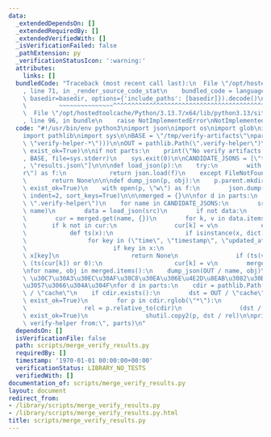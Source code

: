```yaml
---
data:
  _extendedDependsOn: []
  _extendedRequiredBy: []
  _extendedVerifiedWith: []
  _isVerificationFailed: false
  _pathExtension: py
  _verificationStatusIcon: ':warning:'
  attributes:
    links: []
  bundledCode: "Traceback (most recent call last):\n  File \"/opt/hostedtoolcache/Python/3.13.7/x64/lib/python3.13/site-packages/onlinejudge_verify/documentation/build.py\"\
    , line 71, in _render_source_code_stat\n    bundled_code = language.bundle(stat.path,\
    \ basedir=basedir, options={'include_paths': [basedir]}).decode()\n          \
    \         ~~~~~~~~~~~~~~~^^^^^^^^^^^^^^^^^^^^^^^^^^^^^^^^^^^^^^^^^^^^^^^^^^^^^^^^^^^^^^^^^^\n\
    \  File \"/opt/hostedtoolcache/Python/3.13.7/x64/lib/python3.13/site-packages/onlinejudge_verify/languages/python.py\"\
    , line 96, in bundle\n    raise NotImplementedError\nNotImplementedError\n"
  code: "#!/usr/bin/env python3\nimport json\nimport os\nimport glob\nimport shutil\n\
    import pathlib\nimport sys\n\nBASE = \"/tmp/verify-artifacts\"\nparts = sorted(glob.glob(os.path.join(BASE,\
    \ \"verify-helper-*\")))\n\nOUT = pathlib.Path(\".verify-helper\")\nOUT.mkdir(parents=True,\
    \ exist_ok=True)\n\nif not parts:\n    print(\"No verify artifacts found under\"\
    , BASE, file=sys.stderr)\n    sys.exit(0)\n\nCANDIDATE_JSONS = [\"timestamps.json\"\
    , \"results.json\"]\n\n\ndef load_json(p):\n    try:\n        with open(p, \"\
    r\") as f:\n            return json.load(f)\n    except FileNotFoundError:\n \
    \       return None\n\n\ndef dump_json(p, obj):\n    p.parent.mkdir(parents=True,\
    \ exist_ok=True)\n    with open(p, \"w\") as f:\n        json.dump(obj, f, ensure_ascii=False,\
    \ indent=2, sort_keys=True)\n\n\nmerged = {}\n\nfor d in parts:\n    jdir = os.path.join(d,\
    \ \".verify-helper\")\n    for name in CANDIDATE_JSONS:\n        src = os.path.join(jdir,\
    \ name)\n        data = load_json(src)\n        if not data:\n            continue\n\
    \        cur = merged.get(name, {})\n        for k, v in data.items():\n     \
    \       if k not in cur:\n                cur[k] = v\n            else:\n    \
    \            def ts(x):\n                    if isinstance(x, dict):\n       \
    \                 for key in (\"time\", \"timestamp\", \"updated_at\"):\n    \
    \                        if key in x:\n                                return\
    \ x[key]\n                    return None\n                if (ts(v) or 0) >=\
    \ (ts(cur[k]) or 0):\n                    cur[k] = v\n        merged[name] = cur\n\
    \nfor name, obj in merged.items():\n    dump_json(OUT / name, obj)\n\n# cache\
    \ \u30C7\u30A3\u30EC\u30AF\u30C8\u30EA\u306E\u4E2D\u8EAB\u3082\u30B3\u30D4\u30FC\
    \u3057\u3066\u304A\u304F\nfor d in parts:\n    cdir = pathlib.Path(d) / \".verify-helper\"\
    \ / \"cache\"\n    if cdir.exists():\n        dst = OUT / \"cache\"\n        dst.mkdir(parents=True,\
    \ exist_ok=True)\n        for p in cdir.rglob(\"*\"):\n            if p.is_file():\n\
    \                rel = p.relative_to(cdir)\n                (dst / rel).parent.mkdir(parents=True,\
    \ exist_ok=True)\n                shutil.copy2(p, dst / rel)\n\nprint(\"Merged\
    \ verify-helper from:\", parts)\n"
  dependsOn: []
  isVerificationFile: false
  path: scripts/merge_verify_results.py
  requiredBy: []
  timestamp: '1970-01-01 00:00:00+00:00'
  verificationStatus: LIBRARY_NO_TESTS
  verifiedWith: []
documentation_of: scripts/merge_verify_results.py
layout: document
redirect_from:
- /library/scripts/merge_verify_results.py
- /library/scripts/merge_verify_results.py.html
title: scripts/merge_verify_results.py
---
```

